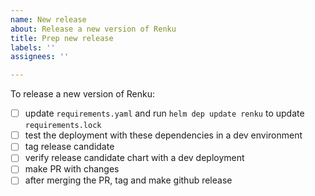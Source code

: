 ```yaml
---
name: New release
about: Release a new version of Renku
title: Prep new release
labels: ''
assignees: ''

---
```


To release a new version of Renku:

- [ ] update `requirements.yaml` and run `helm dep update renku` to update `requirements.lock`
- [ ] test the deployment with these dependencies in a dev environment
- [ ] tag release candidate
- [ ] verify release candidate chart with a dev deployment
- [ ] make PR with changes
- [ ] after merging the PR, tag and make github release
